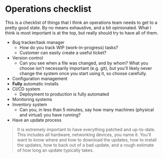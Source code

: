 # Operations checklist

This is a checklist of things that I think an operations team needs to get to a
pretty good state. By no means exhaustive, and a bit opinionated. What I think
is most important is at the top, but really should try to have all of them.

* Bug tracker/task manager
  * How do you track WIP (work-in-progress) tasks?
  * Customer can easily create a useful ticket?
* Version control
  * Can you see when a file was changed, and by whom? What you choose isn't necessarily important (e.g. git), but you'll likely never change the system once you start using it, so choose carefully. 
* Configuration management
* **Fully** automatic installs
* CI/CD system
  * Deployment to production is fully automated
* Monitoring systems
* Inventory system
  * Can you, in less than 5 minutes, say how many machines (physical and virtual) you have running?
* Have an update process

> It is extremely important to have everything patched and up-to-date. This
> includes all hardware, networking devices, you name it. You'll want to know
> where and how to download the updates, how to install the updates, how to back
> out of a bad update, and a rough estimate of how long an update typically
> takes.

